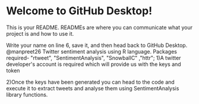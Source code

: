 # Welcome to GitHub Desktop!

This is your README. READMEs are where you can communicate what your project is and how to use it.

Write your name on line 6, save it, and then head back to GitHub Desktop.
@manpreet26
Twitter sentiment analysis using R language.
Packages required- "rtweet", "SentimentAnalysis", "SnowballC" ,"httr";
1)A twitter developer's account is required which will provide us with the keys and token

2)Once the keys have been generated you can head to the code and execute it to extract tweets and analyse them using SentimentAnalysis library functions.
